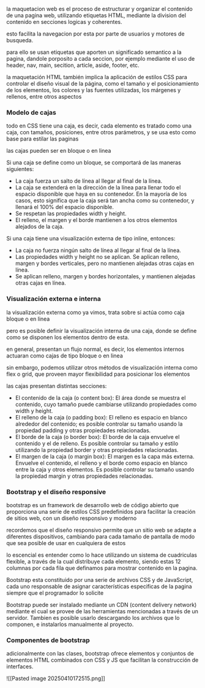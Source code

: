 la maquetacion web es el proceso de estructurar y organizar el contenido de una pagina web, utilizando etiquetas HTML, mediante la division del contenido en secciones logicas y coherentes.

esto facilita la navegacion por esta por parte de usuarios y motores de busqueda.

para ello se usan etiquetas que aporten un significado semantico a la pagina, dandole porposito a cada seccion, por ejemplo mediante el uso de header, nav, main, secition, article, aside, footer, etc.

la maquetación HTML también implica la aplicación de estilos
CSS para controlar el diseño visual de la página, como el tamaño y el posicionamiento de los elementos, los
colores y las fuentes utilizadas, los márgenes y rellenos, entre otros aspectos

### Modelo de cajas

todo en CSS tiene una caja, es decir, cada elemento es tratado como una caja, con tamaños, posiciones, entre otros parámetros,
y se usa esto como base para estilar las paginas

las cajas pueden ser en bloque o en linea

Si una caja se define como un bloque, se comportará de las maneras siguientes:
* La caja fuerza un salto de línea al llegar al final de la línea.
* La caja se extenderá en la dirección de la línea para llenar todo el espacio disponible que haya en su contenedor. En la mayoría de los casos, esto significa que la caja será tan ancha como su contenedor, y llenará el 100% del espacio disponible.
* Se respetan las propiedades width y height.
* El relleno, el margen y el borde mantienen a los otros elementos alejados de la caja.

Si una caja tiene una visualización externa de tipo inline, entonces:
* La caja no fuerza ningún salto de línea al llegar al final de la línea.
* Las propiedades width y height no se aplican. Se aplican relleno, margen y bordes verticales, pero no mantienen alejadas otras cajas en línea.
* Se aplican relleno, margen y bordes horizontales, y mantienen alejadas otras cajas en línea.

### Visualización externa e interna

la visualización externa como ya vimos, trata sobre si actúa como caja bloque o en linea

pero es posible definir la visualización interna de una caja, donde se define como se disponen los elementos dentro de esta.

en general, presentan un flujo normal, es decir, los elementos internos actuaran como cajas de tipo bloque o en linea

sin embargo, podemos utilizar otros métodos de visualización interna como flex o grid, que proveen mayor flexibilidad para posicionar los elementos

las cajas presentan distintas secciones:

* El contenido de la caja (o content box): El área donde se muestra el contenido, cuyo tamaño puede cambiarse utilizando propiedades como width y height.
* El relleno de la caja (o padding box): El relleno es espacio en blanco alrededor del contenido; es posible controlar su tamaño usando la propiedad padding y otras propiedades relacionadas.
* El borde de la caja (o border box): El borde de la caja envuelve el contenido y el de relleno. Es posible controlar su tamaño y estilo utilizando la propiedad border y otras propiedades relacionadas.
* El margen de la caja (o margin box): El margen es la capa más externa. Envuelve el contenido, el relleno y el borde como espacio en blanco entre la caja y otros elementos. Es posible controlar su tamaño usando la propiedad margin y otras propiedades relacionadas.


### Bootstrap y el diseño responsive

bootstrap es un framework de desarrollo web de código abierto que proporciona una serie de estilos CSS predefinidos para facilitar la creación de sitios web, con un diseño responsivo y moderno

recordemos que el diseño responsivo permite que un sitio web se adapte a diferentes dispositivos, cambiando para cada tamaño de pantalla de modo que sea posible de usar en cualquiera de estos

lo escencial es entender como lo hace utilizando un sistema de cuadriculas flexible, a través de la cual distribuye cada elemento, siendo estas 12 columnas por cada fila que definamos para mostrar contenido en la pagina.

Bootstrap esta constituido por una serie de archivos CSS y de JavaScript, cada uno responsable de asignar características especificas de la pagina siempre que el programador lo solicite

Bootstrap puede ser instalado mediante un CDN (content delivery network) mediante el cual se provee de las herramientas mencionadas a través de un servidor. Tambien es posible usarlo descargando los archivos que lo componen, e instalarlos manualmente al proyecto.

### Componentes de bootstrap

adicionalmente con las clases, bootstrap ofrece elementos y conjuntos de elementos HTML combinados con CSS y JS que facilitan la construcción de interfaces.

![[Pasted image 20250410172515.png]]
